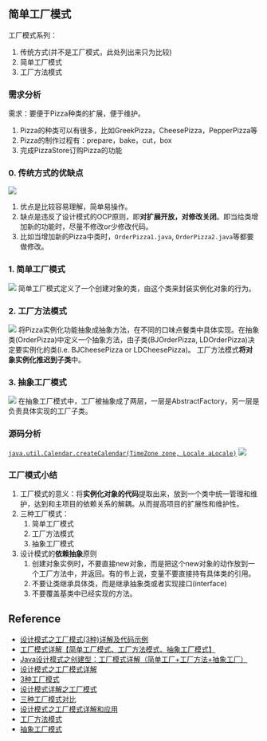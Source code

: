 ## 简单工厂模式

工厂模式系列：
1. 传统方式(并不是工厂模式，此处列出来只为比较)
2. 简单工厂模式
3. 工厂方法模式


### 需求分析
需求：要便于Pizza种类的扩展，便于维护。
1. Pizza的种类可以有很多，比如GreekPizza，CheesePizza，PepperPizza等
2. Pizza的制作过程有：prepare，bake，cut，box
3. 完成PizzaStore订购Pizza的功能


### 0. 传统方式的优缺点
![](images/CreatePizza.Tranditional.png)
1. 优点是比较容易理解，简单易操作。
2. 缺点是违反了设计模式的OCP原则，即**对扩展开放，对修改关闭**。即当给类增加新的功能时，尽量不修改or少修改代码。
3. 比如当增加新的Pizza中类时，`OrderPizza1.java`, `OrderPizza2.java`等都要做修改。


### 1. 简单工厂模式
![](images/CreatePizza.SimpleFactory.png)
简单工厂模式定义了一个创建对象的类，由这个类来封装实例化对象的行为。


### 2. 工厂方法模式
![](images/CreatePizza.FactoryMethod.png)
将Pizza实例化功能抽象成抽象方法，在不同的口味点餐类中具体实现。在抽象类(OrderPizza)中定义一个抽象方法，由子类(BJOrderPizza, LDOrderPizza)决定要实例化的类(i.e. BJCheesePizza or LDCheesePizza)。
工厂方法模式**将对象实例化推迟到子类**中。


### 3. 抽象工厂模式
![](images/CreatePizza.AbstractFactory.png)
在抽象工厂模式中，工厂被抽象成了两层，一层是AbstractFactory，另一层是负责具体实现的工厂子类。


### 源码分析
[`java.util.Calendar.createCalendar(TimeZone zone, Locale aLocale)`](https://github.com/openjdk/jdk/blob/master/src/java.base/share/classes/java/util/Calendar.java#L1692-L1736)
![](images/CreateCalendar.FactoryMethod.png)

### 工厂模式小结
1. 工厂模式的意义：将**实例化对象的代码**提取出来，放到一个类中统一管理和维护，达到和主项目的依赖关系的解耦。从而提高项目的扩展性和维护性。
2. 三种工厂模式： 
   1. 简单工厂模式
   2. 工厂方法模式
   3. 抽象工厂模式
3. 设计模式的**依赖抽象**原则
   1. 创建对象实例时，不要直接new对象，而是把这个new对象的动作放到一个工厂方法中，并返回。有的书上说，变量不要直接持有具体类的引用。
   2. 不要让类继承具体类，而是继承抽象类或者实现接口(interface)
   3. 不要覆盖基类中已经实现的方法。


## Reference
* [设计模式之工厂模式(3种)详解及代码示例](https://www.cnblogs.com/jing99/p/12595494.html)
* [工厂模式详解【简单工厂模式、工厂方法模式、抽象工厂模式】](https://segmentfault.com/a/1190000039768635)
* [Java设计模式之创建型：工厂模式详解（简单工厂+工厂方法+抽象工厂）](https://blog.csdn.net/a745233700/article/details/120253639)
* [设计模式之工厂模式详解](https://juejin.cn/post/7033240900373315614)
* [3种工厂模式](https://github.com/wangruofeng/Github_Blog/blob/master/%E5%B7%A5%E5%8E%82%E6%A8%A1%E5%BC%8F%E8%AF%A6%E8%A7%A3.md)
* [设计模式详解之工厂模式](https://xie.infoq.cn/article/4b8e7ce446d58c79337a476c3)
* [三种工厂模式对比](https://xiaoxiami.gitbook.io/php/chapter1/gong-chang-mo-shi/san-zhong-gong-chang-mo-shi-dui-bi)
* [设计模式之工厂模式详解和应用](https://developer.aliyun.com/article/1333714)
* [工厂方法模式](https://refactoringguru.cn/design-patterns/factory-method)
* [抽象工厂模式](https://refactoringguru.cn/design-patterns/abstract-factory)